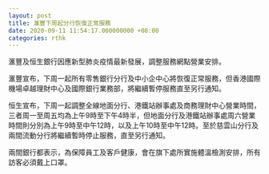 ```yaml
---
layout: post
title: 滙豐下周起分行恢復正常服務
date: 2020-09-11 11:54:17.000000000 +08:00
categories: rthk
---
```


滙豐及恒生銀行因應新型肺炎疫情最新發展，調整服務網點營業安排。

滙豐宣布，下周一起所有零售銀行分行及中小企中心將恢復正常服務，但香港國際機場卓越理財中心及國際銀行業務部，將繼續暫停服務直至另行通知。

恒生宣布，下周一起調整全線地面分行、港鐵站辦事處及商務理財中心營業時間，三者周一至周五均為上午9時至下午4時半，但地面分行及港鐵站辦事處周六營業時間則分別為上午9時至中午12時，以及上午10時至中午12時。至於慈雲山分行及兩間流動分行將繼續暫時停止服務，直至另行通知。

兩間銀行都表示，為保障員工及客戶健康，會在旗下處所實施體溫檢測安排，所有訪客必須戴上口罩。
